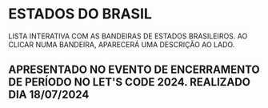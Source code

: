 # ESTADOS DO BRASIL
LISTA INTERATIVA COM AS BANDEIRAS DE ESTADOS BRASILEIROS. AO CLICAR NUMA BANDEIRA, APARECERÁ UMA DESCRIÇÃO AO LADO. 
## APRESENTADO NO EVENTO DE ENCERRAMENTO DE PERÍODO NO LET'S CODE 2024. REALIZADO DIA 18/07/2024 
